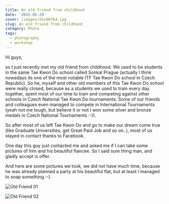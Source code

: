 ```yaml
---
title: An old friend from childhood
date: '2015-05-29'
cover: /images/dsc00764.jpg
slug: An old friend from childhood
category: Photo
tags:
  - photography
  - workshop
---
```


Hi guys,

so I just recently met my old friend from childhood. We used to be students in the same Tae Kwon Do school called Sonkal Prague (actually I think nowadays its one of the most notable ITF Tae Kwon Do school in Czech Republic). So he, myself and other old members of this Tae Kwon Do school were really closed, because as a students we used to train every day together, spent most of our time to train and competing against other schools in Czech National Tae Kwon Do tournaments. Some of our friends and colleagues even managed to compete in International Tournaments (yeah not me tough, but believe it or not I won some silver and bronze medals in Czech National Tournaments :-)).

So after most of us left Tae Kwon Do and go to make our dream come true (like Graduate Universities, get Great Paid Job and so on..), most of us stayed in contact thanks to Facebook.

One day this guy just contacted me and asked me if I can take some pictures of him and his beautiful fiancee. So I said sure thing man, and gladly accept is offer.

And here are some pictures we took, we did not have much time, because he was already planned a party at his beautiful flat, but at least I managed to snap something :-).

![Old Friend 01](/img/dsc00774-1024x683.jpg 'Old Friend 01')

![Old Friend 02](/img/dsc00776-1024x683.jpg 'Old Friend 02')
